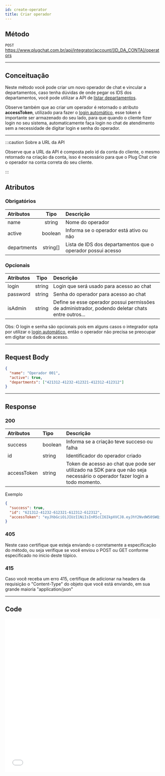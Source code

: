 ```yaml
---
id: create-operator
title: Criar operador
---
```


## Método

`POST` https://www.plugchat.com.br/api/integrator/account/[ID_DA_CONTA]/operators

---

## Conceituação

Neste método você pode criar um novo operador de chat e vincular a departamentos, caso tenha dúvidas de onde pegar os IDS dos departamentos, você pode utilizar a API de <a href="/departments/list-department">listar departamentos</a>.

Observe também que ao criar um operador é retornado o atributo **accessToken**, utilizado para fazer o <a href="/sdk/magic-login">login automático</a>, esse token é importante ser armazenado do seu lado, para que quando o cliente fizer login no seu sistema, automaticamente faça login no chat de atendimento sem a necessidade de digitar login e senha do operador.

---

:::caution Sobre a URL da API

Observe que a URL da API é composta pelo id da conta do cliente, o mesmo retornado na criação da conta, isso é necessário para que o Plug Chat crie o operador na conta correta do seu cliente.

:::

## Atributos

### Obrigatórios

| Atributos | Tipo | Descrição |
| :-- | :-: | :-- |
| name | string | Nome do operador |
| active | boolean | Informa se o operador está ativo ou não |
| departments | string[] | Lista de IDS dos departamentos que o operador possui acesso |

### Opcionais

| Atributos | Tipo | Descrição |
| :-- | :-: | :-- |
| login | string | Login que será usado para acesso ao chat |
| password | string | Senha do operador para acesso ao chat |
| isAdmin | string | Define se esse operador possui permissões de administrador, podendo deletar chats entre outros... |

Obs: O login e senha são opcionais pois em alguns casos o integrador opta por utilizar o <a href="/sdk/magic-login">login automático</a>, então o operador não precisa se preocupar em digitar os dados de acesso.

---

## Request Body

```json
{
  "name": "Operador 001",
  "active": true,
  "departments": ["421312-41232-412321-412312-412312"]
}
```

---

## Response

### 200

| Atributos | Tipo | Descrição |
| :-- | :-- | :-- |
| success | boolean | Informa se a criação teve succeso ou falha |
| id | string | Identificador do operador criado |
| accessToken | string | Token de acesso ao chat que pode ser utilizado na SDK para que não seja necessário o operador fazer login a todo momento. |

Exemplo

```json
{
  "success": true,
  "id": "621312-41232-612321-612312-612312",
  "accessToken": "eyJhbGciOiJIUzI1NiIsInR5cCI6IkpXVCJ8.eyJhY2NvdW50SWQiOiIyMTRkNjk03243205YmU4LTRmM2MtODA1My0xNDAzNTdmMTdhYTUiLCJvcGVyYXRvcklkIjoiOTBkNjNhYTMtMmZiMS00ZTdlLThlM2QtZjJhZTJj23jhuDkwIiwiaWF0IjoxNjU2NDI3MjY1LCJleHAiOjE2ODc5ODQxOTF9.EzoCzs_FZ7Lbuag03g2BHW709jJTZ12tFyv-xj3hiuyb"
}
```

### 405

Neste caso certifique que esteja enviando o corretamente a especificação do método, ou seja verifique se você enviou o POST ou GET conforme especificado no inicio deste tópico.

### 415

Caso você receba um erro 415, certifique de adicionar na headers da requisição o "Content-Type" do objeto que você está enviando, em sua grande maioria "application/json"

---

## Code

<iframe src="//api.apiembed.com/?source=https://raw.githubusercontent.com/fourpixelit/plug-chat-partner-docs/main/json-examples/create-operator.json&targets=all" frameBorder="0" scrolling="no" width="100%" height="500px" seamless></iframe>
